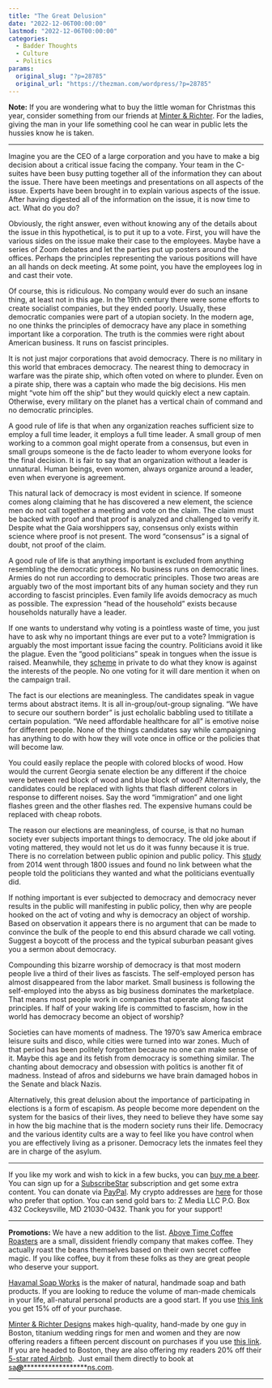 ```yaml
---
title: "The Great Delusion"
date: "2022-12-06T00:00:00"
lastmod: "2022-12-06T00:00:00"
categories:
  - Badder Thoughts
  - Culture
  - Politics
params:
  original_slug: "?p=28785"
  original_url: "https://thezman.com/wordpress/?p=28785"
---
```


**Note:** If you are wondering what to buy the little woman for
Christmas this year, consider something from our friends at
<a href="https://www.minterandrichterdesigns.com/" rel="noopener"
target="_blank">Minter &amp; Richter</a>. For the ladies, giving the man
in your life something cool he can wear in public lets the hussies know
he is taken.

------------------------------------------------------------------------

Imagine you are the CEO of a large corporation and you have to make a
big decision about a critical issue facing the company. Your team in the
C-suites have been busy putting together all of the information they can
about the issue. There have been meetings and presentations on all
aspects of the issue. Experts have been brought in to explain various
aspects of the issue. After having digested all of the information on
the issue, it is now time to act. What do you do?

Obviously, the right answer, even without knowing any of the details
about the issue in this hypothetical, is to put it up to a vote. First,
you will have the various sides on the issue make their case to the
employees. Maybe have a series of Zoom debates and let the parties put
up posters around the offices. Perhaps the principles representing the
various positions will have an all hands on deck meeting. At some point,
you have the employees log in and cast their vote.

Of course, this is ridiculous. No company would ever do such an insane
thing, at least not in this age. In the 19th century there were some
efforts to create socialist companies, but they ended poorly. Usually,
these democratic companies were part of a utopian society. In the modern
age, no one thinks the principles of democracy have any place in
something important like a corporation. The truth is the commies were
right about American business. It runs on fascist principles.

It is not just major corporations that avoid democracy. There is no
military in this world that embraces democracy. The nearest thing to
democracy in warfare was the pirate ship, which often voted on where to
plunder. Even on a pirate ship, there was a captain who made the big
decisions. His men might “vote him off the ship” but they would quickly
elect a new captain. Otherwise, every military on the planet has a
vertical chain of command and no democratic principles.

A good rule of life is that when any organization reaches sufficient
size to employ a full time leader, it employs a full time leader. A
small group of men working to a common goal might operate from a
consensus, but even in small groups someone is the de facto leader to
whom everyone looks for the final decision. It is fair to say that an
organization without a leader is unnatural. Human beings, even women,
always organize around a leader, even when everyone is agreement.

This natural lack of democracy is most evident in science. If someone
comes along claiming that he has discovered a new element, the science
men do not call together a meeting and vote on the claim. The claim must
be backed with proof and that proof is analyzed and challenged to verify
it. Despite what the Gaia worshippers say, consensus only exists within
science where proof is not present. The word “consensus” is a signal of
doubt, not proof of the claim.

A good rule of life is that anything important is excluded from anything
resembling the democratic process. No business runs on democratic lines.
Armies do not run according to democratic principles. Those two areas
are arguably two of the most important bits of any human society and
they run according to fascist principles. Even family life avoids
democracy as much as possible. The expression “head of the household”
exists because households naturally have a leader.

If one wants to understand why voting is a pointless waste of time, you
just have to ask why no important things are ever put to a vote?
Immigration is arguably the most important issue facing the country.
Politicians avoid it like the plague. Even the “good politicians” speak
in tongues when the issue is raised. Meanwhile, they
[scheme](https://archive.ph/m5wPj) in private to do what they know is
against the interests of the people. No one voting for it will dare
mention it when on the campaign trail.

The fact is our elections are meaningless. The candidates speak in vague
terms about abstract items. It is all in-group/out-group signaling. “We
have to secure our southern border” is just echolalic babbling used to
titillate a certain population. “We need affordable healthcare for all”
is emotive noise for different people. None of the things candidates say
while campaigning has anything to do with how they will vote once in
office or the policies that will become law.

You could easily replace the people with colored blocks of wood. How
would the current Georgia senate election be any different if the choice
were between red block of wood and blue block of wood? Alternatively,
the candidates could be replaced with lights that flash different colors
in response to different noises. Say the word “immigration” and one
light flashes green and the other flashes red. The expensive humans
could be replaced with cheap robots.

The reason our elections are meaningless, of course, is that no human
society ever subjects important things to democracy. The old joke about
if voting mattered, they would not let us do it was funny because it is
true. There is no correlation between public opinion and public policy.
This
[study](https://www.cambridge.org/core/journals/perspectives-on-politics/article/testing-theories-of-american-politics-elites-interest-groups-and-average-citizens/62327F513959D0A304D4893B382B992B)
from 2014 went through 1800 issues and found no link between what the
people told the politicians they wanted and what the politicians
eventually did.

If nothing important is ever subjected to democracy and democracy never
results in the public will manifesting in public policy, then why are
people hooked on the act of voting and why is democracy an object of
worship. Based on observation it appears there is no argument that can
be made to convince the bulk of the people to end this absurd charade we
call voting. Suggest a boycott of the process and the typical suburban
peasant gives you a sermon about democracy.

Compounding this bizarre worship of democracy is that most modern people
live a third of their lives as fascists. The self-employed person has
almost disappeared from the labor market. Small business is following
the self-employed into the abyss as big business dominates the
marketplace. That means most people work in companies that operate along
fascist principles. If half of your waking life is committed to fascism,
how in the world has democracy become an object of worship?

Societies can have moments of madness. The 1970’s saw America embrace
leisure suits and disco, while cities were turned into war zones. Much
of that period has been politely forgotten because no one can make sense
of it. Maybe this age and its fetish from democracy is something
similar. The chanting about democracy and obsession with politics is
another fit of madness. Instead of afros and sideburns we have brain
damaged hobos in the Senate and black Nazis.

Alternatively, this great delusion about the importance of participating
in elections is a form of escapism. As people become more dependent on
the system for the basics of their lives, they need to believe they have
some say in how the big machine that is the modern society runs their
life. Democracy and the various identity cults are a way to feel like
you have control when you are effectively living as a prisoner.
Democracy lets the inmates feel they are in charge of the asylum.

------------------------------------------------------------------------

If you like my work and wish to kick in a few bucks, you can
<a href="https://www.buymeacoffee.com/mujolulu" rel="noopener"
target="_blank">buy me a beer</a>. You can sign up for a
<a href="https://www.subscribestar.com/the-z-blog" rel="noopener"
target="_blank">SubscribeStar</a> subscription and get some extra
content. You can donate via <a
href="https://www.paypal.com/donate/?cmd=_s-xclick&amp;hosted_button_id=UDAS2Q8JYA6CN&amp;source=url"
rel="noopener" target="_blank">PayPal</a>. My crypto addresses are
<a href="https://thezman.com/wordpress/?page_id=22713" rel="noopener"
target="_blank">here</a> for those who prefer that option. You can send
gold bars to: Z Media LLC P.O. Box 432 Cockeysville, MD 21030-0432.
Thank you for your support!

------------------------------------------------------------------------

**Promotions:** We have a new addition to the list.
<a href="https://abovetimecoffee.com/" rel="noopener"
target="_blank">Above Time Coffee Roasters</a> are a small, dissident
friendly company that makes coffee. They actually roast the beans
themselves based on their own secret coffee magic. If you like coffee,
buy it from these folks as they are great people who deserve your
support.

<a href="https://havamalsoapworks.com/" rel="noopener"
target="_blank">Havamal Soap Works</a> is the maker of natural, handmade
soap and bath products. If you are looking to reduce the volume of
man-made chemicals in your life, all-natural personal products are a
good start. If you use
<a href="https://havamalsoapworks.com/discount/ZMAN" rel="noopener"
target="_blank">this link</a> you get 15% off of your purchase.

<a href="https://www.minterandrichterdesigns.com/"
rel="noreferrer nofollow noopener" target="_blank">Minter &amp; Richter
Designs</a> makes high-quality, hand-made by one guy in Boston, titanium
wedding rings for men and women and they are now offering readers a
fifteen percent discount on purchases if you use
<a href="https://www.minterandrichterdesigns.com/discount/ZMAN"
rel="noreferrer nofollow noopener" target="_blank">this link</a>.
<span class="highlight"><span class="colour"><span class="font"><span class="size">If
you are headed to Boston, they are also offering my readers 20% off
their <a
href="https://www.airbnb.com/users/7988017/listings?user_id=7988017&amp;s=3"
rel="noopener noreferrer" target="_blank">5-star rated Airbnb</a>.  Just
email them directly to book at
<a href="mailto:sa***@*********************ns.com"
data-original-string="CY6npaJojqzGG/kE/g9ctQ==cb7l48R3Tw3fEuiyUpeEFwRLEVL8Y5JGEmpHmgR0exeAmUMhZiwTJh5LH3OXQvi+hP0"><span
class="apbct-email-encoder"
data-original-string="RCL+qCOmYBZPcEyBepbOog==cb7AmMa/JNLVvMCbhCcpZ8j2GG4JSA3Gf84zJzQH8BRFND6cYHHi46sedjLWi0CGYgR"
title="This contact has been encoded by Anti-Spam by CleanTalk. Click to decode. To finish the decoding make sure that JavaScript is enabled in your browser.">sa<span
class="apbct-blur">***</span>@<span
class="apbct-blur">*********************</span>ns.com</span></a>.</span></span></span></span>

------------------------------------------------------------------------
